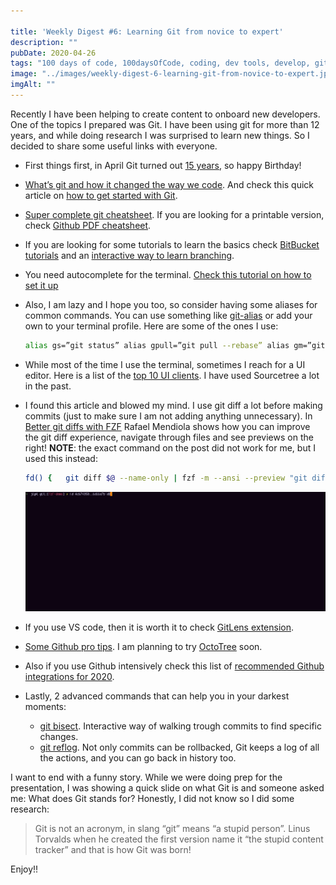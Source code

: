 ```yaml
---

title: 'Weekly Digest #6: Learning Git from novice to expert'
description: ""
pubDate: 2020-04-26
tags: "100 days of code, 100daysOfCode, coding, dev tools, develop, git, github, javascript, programming, Weekly Digest"
image: "../images/weekly-digest-6-learning-git-from-novice-to-expert.jpg"
imgAlt: ""
---
```

Recently I have been helping to create content to onboard new developers. One of the topics I prepared was Git. I have been using git for more than 12 years, and while doing research I was surprised to learn new things. So I decided to share some useful links with everyone.

- First things first, in April Git turned out [15 years](https://thenewstack.io/git-is-15-years-old-what-now/), so happy Birthday!

- [What’s git and how it changed the way we code](https://thenewstack.io/git-at-15-how-git-changed-the-way-we-code/). And check this quick article on [how to get started with Git](https://opensource.com/article/20/4/get-started-git?sc_cid=7016000000127ECAAY).

- [Super complete git cheatsheet](https://dev.to/zinox9/git-github-cheatsheet-22ok). If you are looking for a printable version, check [Github PDF cheatsheet](https://github.github.com/training-kit/downloads/github-git-cheat-sheet.pdf).

- If you are looking for some tutorials to learn the basics check [BitBucket tutorials](https://www.atlassian.com/git/tutorials) and an [interactive way to learn branching](https://learngitbranching.js.org/).

- You need autocomplete for the terminal. [Check this tutorial on how to set it up](https://github.com/bobthecow/git-flow-completion/wiki/Install-Bash-git-completion)

- Also, I am lazy and I hope you too, so consider having some aliases for common commands. You can use something like [git-alias](https://www.npmjs.com/package/git-alias) or add your own to your terminal profile. Here are some of the ones I use:

  ```bash
  alias gs=”git status” alias gpull=”git pull --rebase” alias gm=”git commit -m”
  ```

- While most of the time I use the terminal, sometimes I reach for a UI editor. Here is a list of the [top 10 UI clients](https://dev.to/zinox9/git-github-cheatsheet-22ok). I have used Sourcetree a lot in the past.

- I found this article and blowed my mind. I use git diff a lot before making commits (just to make sure I am not adding anything unnecessary). In [Better git diffs with FZF](https://medium.com/@GroundControl/better-git-diffs-with-fzf-89083739a9cb) Rafael Mendiola shows how you can improve the git diff experience, navigate through files and see previews on the right! **NOTE**: the exact command on the post did not work for me, but I used this instead:

  ```bash
  fd() {   git diff $@ --name-only | fzf -m --ansi --preview "git diff $@ --color=always -- {-1}" }
  ```

  ![1t8hrt6aaeazyaihw3aoalg](../images/2020-04-1t8hrt6aaeazyaihw3aoalg.gif)

- If you use VS code, then it is worth it to check [GitLens extension](https://marketplace.visualstudio.com/items?itemName=eamodio.gitlens).

- [Some Github pro tips](https://github.blog/2020-04-09-github-protips-tips-tricks-hacks-and-secrets-from-lee-reilly/). I am planning to try [OctoTree](https://www.octotree.io/) soon.

- Also if you use Github intensively check this list of [recommended Github integrations for 2020](https://blog.bitsrc.io/recommended-github-integrations-for-2020-35042c71cb69).

- Lastly, 2 advanced commands that can help you in your darkest moments:

  - [git bisect](https://www.metaltoad.com/blog/beginners-guide-git-bisect-process-elimination). Interactive way of walking trough commits to find specific changes.
  - [git reflog](https://www.atlassian.com/git/tutorials/refs-and-the-reflog). Not only commits can be rollbacked, Git keeps a log of all the actions, and you can go back in history too.

I want to end with a funny story. While we were doing prep for the presentation, I was showing a quick slide on what Git is and someone asked me: What does Git stands for? Honestly, I did not know so I did some research:

> Git is not an acronym, in slang “git” means “a stupid person”. Linus Torvalds when he created the first version name it “the stupid content tracker” and that is how Git was born!

Enjoy!!
